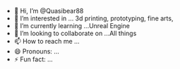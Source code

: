 - 👋 Hi, I’m @Quasibear88
- 👀 I’m interested in ... 3d printing, prototyping, fine arts,
- 🌱 I’m currently learning ...Unreal Engine 
- 💞️ I’m looking to collaborate on ...All things
- 📫 How to reach me ...
- 😄 Pronouns: ...
- ⚡ Fun fact: ...

<!---
Quasibear88/Quasibear88 is a ✨ special ✨ repository because its `README.md` (this file) appears on your GitHub profile.
You can click the Preview link to take a look at your changes.
--->
